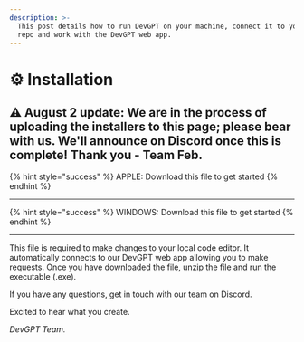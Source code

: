 ```yaml
---
description: >-
  This post details how to run DevGPT on your machine, connect it to your local
  repo and work with the DevGPT web app.
---
```


# ⚙ Installation

## :warning: August 2 update: We are in the process of uploading the installers to this page; please bear with us. We'll announce on Discord once this is complete! Thank you - Team Feb.

{% hint style="success" %}
APPLE: Download this file to get started
{% endhint %}

***

{% hint style="success" %}
WINDOWS: Download this file to get started
{% endhint %}

***

This file is required to make changes to your local code editor. It automatically connects to our DevGPT web app allowing you to make requests. Once you have downloaded the file, unzip the file and run the executable (.exe).&#x20;

If you have any questions, get in touch with our team on Discord.&#x20;

Excited to hear what you create.

_DevGPT Team._



